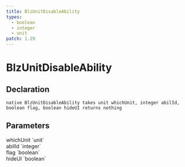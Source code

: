 ```yaml
---
title: BlzUnitDisableAbility
types:
  - boolean
  - integer
  - unit
patch: 1.29
---
```


# BlzUnitDisableAbility

## Declaration

```
native BlzUnitDisableAbility takes unit whichUnit, integer abilId, boolean flag, boolean hideUI returns nothing
```

## Parameters
<dl>
  <dt>whichUnit `unit`</dt>
  <dd></dd>

  <dt>abilId `integer`</dt>
  <dd></dd>

  <dt>flag `boolean`</dt>
  <dd></dd>

  <dt>hideUI `boolean`</dt>
  <dd></dd>
</dl>